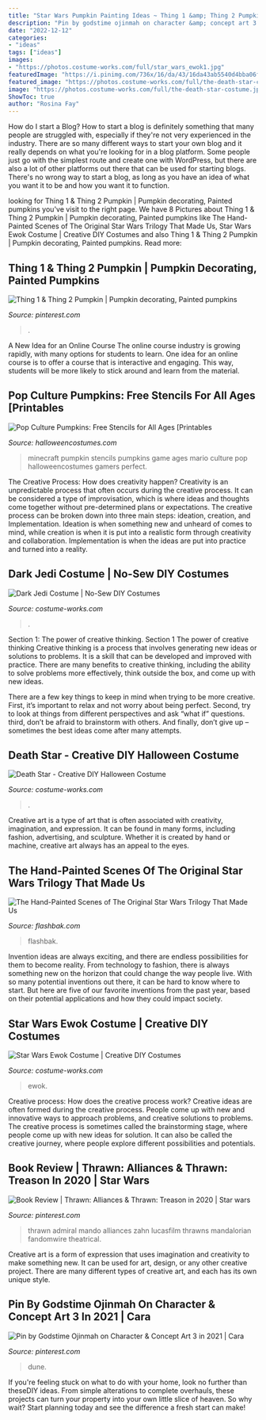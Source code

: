 ```yaml
---
title: "Star Wars Pumpkin Painting Ideas ~ Thing 1 &amp; Thing 2 Pumpkin"
description: "Pin by godstime ojinmah on character &amp; concept art 3 in 2021"
date: "2022-12-12"
categories:
- "ideas"
tags: ["ideas"]
images:
- "https://photos.costume-works.com/full/star_wars_ewok1.jpg"
featuredImage: "https://i.pinimg.com/736x/16/da/43/16da43ab5540d4bba06f25f451a66b8b.jpg"
featured_image: "https://photos.costume-works.com/full/the-death-star-costume.jpg"
image: "https://photos.costume-works.com/full/the-death-star-costume.jpg"
ShowToc: true
author: "Rosina Fay"
---
```



How do I start a Blog?
How to start a blog is definitely something that many people are struggled with, especially if they're not very experienced in the industry. There are so many different ways to start your own blog and it really depends on what you're looking for in a blog platform. Some people just go with the simplest route and create one with WordPress, but there are also a lot of other platforms out there that can be used for starting blogs. There's no wrong way to start a blog, as long as you have an idea of what you want it to be and how you want it to function.

	

		
looking for Thing 1 &amp; Thing 2 Pumpkin | Pumpkin decorating, Painted pumpkins you've visit to the right page. We have 8 Pictures about Thing 1 &amp; Thing 2 Pumpkin | Pumpkin decorating, Painted pumpkins like The Hand-Painted Scenes of The Original Star Wars Trilogy That Made Us, Star Wars Ewok Costume | Creative DIY Costumes and also Thing 1 &amp; Thing 2 Pumpkin | Pumpkin decorating, Painted pumpkins. Read more:
		
    
## Thing 1 &amp; Thing 2 Pumpkin | Pumpkin Decorating, Painted Pumpkins

<img loading=lazy src="https://i.pinimg.com/originals/98/05/76/980576ffd95922c23b54a8f296cf1282.jpg" onerror="this.onerror=null;this.src='https://tse3.mm.bing.net/th?id=OIP.EiznUGQzcnWb604vy_2TbAHaJ4&amp;pid=15.1';" alt="Thing 1 &amp; Thing 2 Pumpkin | Pumpkin decorating, Painted pumpkins">

_Source: pinterest.com_

>. 

	

A New Idea for an Online Course
The online course industry is growing rapidly, with many options for students to learn. One idea for an online course is to offer a course that is interactive and engaging. This way, students will be more likely to stick around and learn from the material.

    
## Pop Culture Pumpkins: Free Stencils For All Ages [Printables

<img loading=lazy src="https://images.halloweencostumes.com/blog/1090/Minecraft-Pumpkin.jpg" onerror="this.onerror=null;this.src='https://tse2.mm.bing.net/th?id=OIP.2pkZX6i_9VCJ63ja9t3znQHaKl&amp;pid=15.1';" alt="Pop Culture Pumpkins: Free Stencils for All Ages [Printables">

_Source: halloweencostumes.com_

>minecraft pumpkin stencils pumpkins game ages mario culture pop halloweencostumes gamers perfect. 

	

The Creative Process: How does creativity happen?
Creativity is an unpredictable process that often occurs during the creative process. It can be considered a type of improvisation, which is where ideas and thoughts come together without pre-determined plans or expectations. The creative process can be broken down into three main steps: ideation, creation, and Implementation. Ideation is when something new and unheard of comes to mind, while creation is when it is put into a realistic form through creativity and collaboration. Implementation is when the ideas are put into practice and turned into a reality.

    
## Dark Jedi Costume | No-Sew DIY Costumes

<img loading=lazy src="https://photos.costume-works.com/full/dark_jedi.jpg" onerror="this.onerror=null;this.src='https://tse3.mm.bing.net/th?id=OIP.7xy_Dg9ybBrzH0Lxv23ANAHaP3&amp;pid=15.1';" alt="Dark Jedi Costume | No-Sew DIY Costumes">

_Source: costume-works.com_

>. 

	

Section 1: The power of creative thinking.
Section 1 The power of creative thinking
Creative thinking is a process that involves generating new ideas or solutions to problems. It is a skill that can be developed and improved with practice. There are many benefits to creative thinking, including the ability to solve problems more effectively, think outside the box, and come up with new ideas.

There are a few key things to keep in mind when trying to be more creative. First, it’s important to relax and not worry about being perfect. Second, try to look at things from different perspectives and ask “what if” questions. third, don’t be afraid to brainstorm with others. And finally, don’t give up – sometimes the best ideas come after many attempts.

    
## Death Star - Creative DIY Halloween Costume

<img loading=lazy src="https://photos.costume-works.com/full/the-death-star-costume.jpg" onerror="this.onerror=null;this.src='https://tse3.mm.bing.net/th?id=OIP.gG9NuwvvvP86CmKh7ZELpwHaJ7&amp;pid=15.1';" alt="Death Star - Creative DIY Halloween Costume">

_Source: costume-works.com_

>. 

	

Creative art is a type of art that is often associated with creativity, imagination, and expression. It can be found in many forms, including fashion, advertising, and sculpture. Whether it is created by hand or machine, creative art always has an appeal to the eyes.

    
## The Hand-Painted Scenes Of The Original Star Wars Trilogy That Made Us

<img loading=lazy src="https://flashbak.com/wp-content/uploads/2017/05/star-wars-matte-paintings-t.jpg" onerror="this.onerror=null;this.src='https://tse2.mm.bing.net/th?id=OIP.419oMHvlh3_rq8bTPp_RNgHaFj&amp;pid=15.1';" alt="The Hand-Painted Scenes of The Original Star Wars Trilogy That Made Us">

_Source: flashbak.com_

>flashbak. 

	

Invention ideas are always exciting, and there are endless possibilities for them to become reality. From technology to fashion, there is always something new on the horizon that could change the way people live. With so many potential inventions out there, it can be hard to know where to start. But here are five of our favorite inventions from the past year, based on their potential applications and how they could impact society.

    
## Star Wars Ewok Costume | Creative DIY Costumes

<img loading=lazy src="https://photos.costume-works.com/full/star_wars_ewok1.jpg" onerror="this.onerror=null;this.src='https://tse2.mm.bing.net/th?id=OIP.95tAJ2EcqAnOlrPmBw-0oAHaJ3&amp;pid=15.1';" alt="Star Wars Ewok Costume | Creative DIY Costumes">

_Source: costume-works.com_

>ewok. 

	

Creative process: How does the creative process work?
Creative ideas are often formed during the creative process. People come up with new and innovative ways to approach problems, and creative solutions to problems. The creative process is sometimes called the brainstorming stage, where people come up with new ideas for solution. It can also be called the creative journey, where people explore different possibilities and potentials.

    
## Book Review | Thrawn: Alliances &amp; Thrawn: Treason In 2020 | Star Wars

<img loading=lazy src="https://i.pinimg.com/736x/16/da/43/16da43ab5540d4bba06f25f451a66b8b.jpg" onerror="this.onerror=null;this.src='https://tse2.mm.bing.net/th?id=OIP.SrR0mTdleMRX4W_JVcgZjQHaFM&amp;pid=15.1';" alt="Book Review | Thrawn: Alliances &amp; Thrawn: Treason in 2020 | Star wars">

_Source: pinterest.com_

>thrawn admiral mando alliances zahn lucasfilm thrawns mandalorian fandomwire theatrical. 

	

Creative art is a form of expression that uses imagination and creativity to make something new. It can be used for art, design, or any other creative project. There are many different types of creative art, and each has its own unique style.

    
## Pin By Godstime Ojinmah On Character &amp; Concept Art 3 In 2021 | Cara

<img loading=lazy src="https://i.pinimg.com/736x/2b/43/b3/2b43b3cd40aa918235cda242f87a48db.jpg" onerror="this.onerror=null;this.src='https://tse4.mm.bing.net/th?id=OIP.eIBkE0uhASKvfOz15qDF7wHaJM&amp;pid=15.1';" alt="Pin by Godstime Ojinmah on Character &amp; Concept Art 3 in 2021 | Cara">

_Source: pinterest.com_

>dune. 

	

If you're feeling stuck on what to do with your home, look no further than theseDIY ideas. From simple alterations to complete overhauls, these projects can turn your property into your own little slice of heaven. So why wait? Start planning today and see the difference a fresh start can make!

